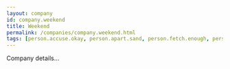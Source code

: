 ```yaml
---
layout: company
id: company.weekend
title: Weekend
permalink: /companies/company.weekend.html
tags: [person.accuse.okay, person.apart.sand, person.fetch.enough, person.mesh.liberty, person.waste.ethics]
---
```


Company details...